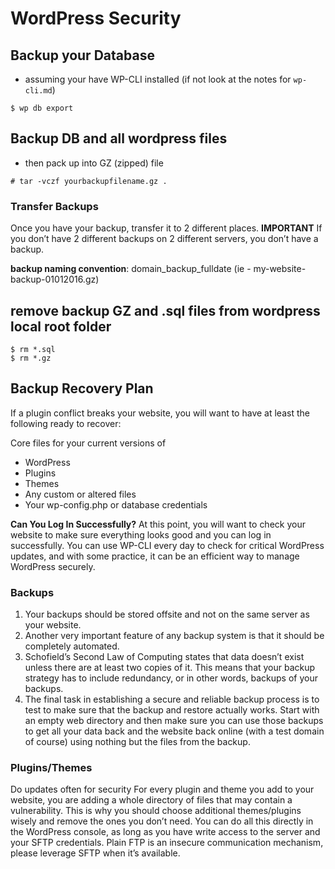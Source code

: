 # WordPress Security

## Backup your Database

* assuming your have WP-CLI installed (if not look at the notes for `wp-cli.md`)

```
$ wp db export
```

## Backup DB and all wordpress files
* then pack up into GZ (zipped) file

```
# tar -vczf yourbackupfilename.gz .
```

### Transfer Backups
Once you have your backup, transfer it to 2 different places. 
**IMPORTANT** If you don’t have 2 different backups on 2 different servers, you don’t have a backup.

**backup naming convention**: domain_backup_fulldate (ie - my-website-backup-01012016.gz)

## remove backup GZ and .sql files from wordpress local root folder

```
$ rm *.sql
$ rm *.gz
```

## Backup Recovery Plan
If a plugin conflict breaks your website, you will want to have at least the following ready to recover:

Core files for your current versions of 
* WordPress
* Plugins
* Themes
* Any custom or altered files
* Your wp-config.php or database credentials

**Can You Log In Successfully?**
At this point, you will want to check your website to make sure everything looks good and you can log in successfully.
You can use WP-CLI every day to check for critical WordPress updates, and with some practice, it can be an efficient way to manage WordPress securely.

### Backups
1. Your backups should be stored offsite and not on the same server as your website.
2. Another very important feature of any backup system is that it should be completely automated.
3. Schofield’s Second Law of Computing states that data doesn’t exist unless there are at least two copies of it. This means that your backup strategy has to include redundancy, or in other words, backups of your backups.
4. The final task in establishing a secure and reliable backup process is to test to make sure that the backup and restore actually works. Start with an empty web directory and then make sure you can use those backups to get all your data back and the website back online (with a test domain of course) using nothing but the files from the backup.

### Plugins/Themes
Do updates often for security
For every plugin and theme you add to your website, you are adding a whole directory of files that may contain a vulnerability. This is why you should choose additional themes/plugins wisely and remove the ones you don’t need. You can do all this directly in the WordPress console, as long as you have write access to the server and your SFTP credentials. Plain FTP is an insecure communication mechanism, please leverage SFTP when it’s available.
